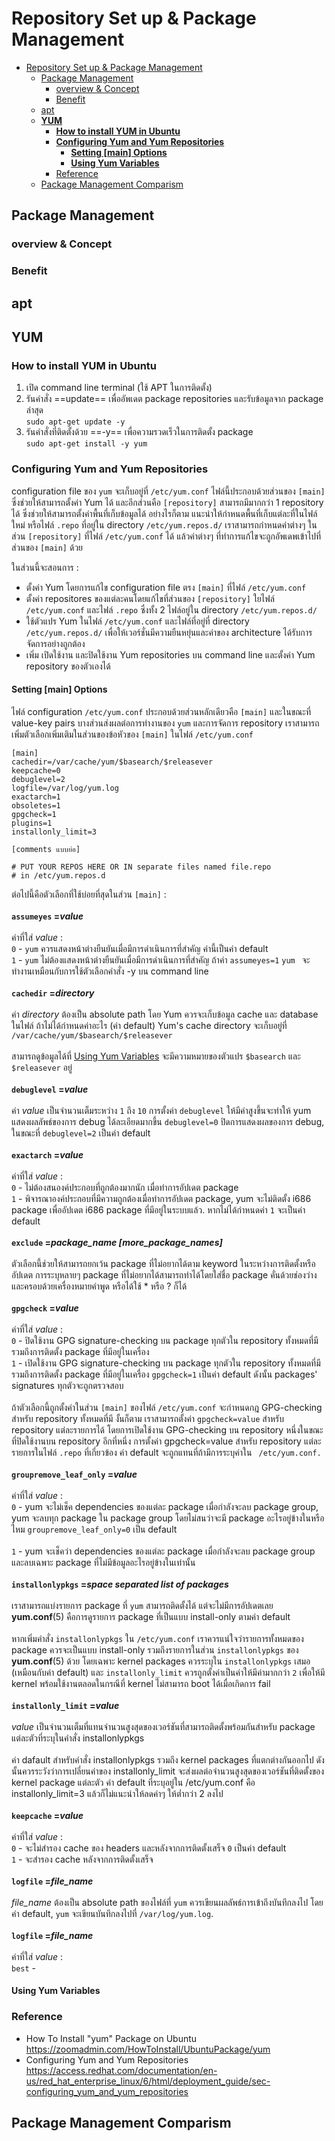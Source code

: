 # Repository Set up & Package Management
- [Repository Set up \& Package Management](#repository-set-up--package-management)
  - [Package Management](#package-management)
    - [overview \& Concept](#overview--concept)
    - [Benefit](#benefit)
  - [apt](#apt)
  - [**YUM**](#yum)
    - [**How to install YUM in Ubuntu**](#how-to-install-yum-in-ubuntu)
    - [**Configuring Yum and Yum Repositories**](#configuring-yum-and-yum-repositories)
      - [**Setting \[main\] Options**](#setting-main-options)
      - [**Using Yum Variables**](#using-yum-variables)
    - [Reference](#reference)
  - [Package Management Comparism](#package-management-comparism)


## Package Management

### overview & Concept

### Benefit

## apt

## **YUM**

### **How to install YUM in Ubuntu**
1. เปิด command line terminal (ใช้ APT ในการติดตั้ง)
2. รันคำสั่ง ==update== เพื่ออัพเดต package repositories และรับข้อมูลจาก package ล่าสุด \
   `sudo apt-get update -y`
3. รันคำสั่งที่ติดตั้งด้วย ==-y== เพื่อความรวดเร็วในการติดตั้ง package \
   `sudo apt-get install -y yum`

### **Configuring Yum and Yum Repositories**
configuration file ของ `yum` จะเก็บอยู่ที่ `/etc/yum.conf` ไฟล์นี้ประกอบด้วยส่วนของ `[main]`
ซึ่งช่วยให้สามารถตั้งค่า Yum ได้ และอีกส่วนคือ `[repository]` สามารถมีมากกว่า 1 repository ได้ ซึ่งช่วยให้สามารถตั้งค่าพื้นที่เก็บข้อมูลได้ อย่างไรก็ตาม แนะนำให้กำหนดพื้นที่เก็บแต่ละที่ในไฟล์ใหม่ หรือไฟล์ `.repo`
ที่อยู่ใน directory `/etc/yum.repos.d/` เราสามารถกำหนดค่าต่างๆ ในส่วน `[repository]`
ที่ไฟล์ `/etc/yum.conf` ได้ แล้วค่าต่างๆ ที่ทำการแก้ไขจะถูกอัพเดพเข้าไปที่ส่วนของ `[main]` ด้วย

ในส่วนนี้จะสอนการ :
- ตั้งค่า Yum โดยการแก้ไข configuration file ตรง `[main]` ที่ไฟล์ `/etc/yum.conf` 
- ตั้งค่า repositores ของแต่ละคนโดยแก้ไขที่ส่วนของ `[repository]` ใยไฟล์ `/etc/yum.conf` และไฟล์ `.repo` ซึ่งทั้ง 2 ไฟล์อยู่ใน directory `/etc/yum.repos.d/`
- ใช้ตัวแปร Yum ในไฟล์ `/etc/yum.conf` และไฟล์ที่อยู่ที่ directory `/etc/yum.repos.d/`     เพื่อให้เวอร์ชั่นมีความยืนหยุ่นและค่าของ architecture ได้รับการจัดการอย่างถูกต้อง
- เพิ่ม เปิดใช้งาน และปิดใช้งาน Yum repositories บน command line และตั้งค่า Yum repository ของตัวเองได้

#### **Setting [main] Options**
ไฟล์ configuration `/etc/yum.conf` ประกอบด้วยส่วนหลักเดียวคือ `[main]` และในขณะที่ value-key pairs บางส่วนส่งผลต่อการทำงานของ `yum` และการจัดการ repository เราสามารถเพิ่มตัวเลือกเพิ่มเติมในส่วนของข้อหัวของ `[main]` ในไฟล์ `/etc/yum.conf`

```
[main]
cachedir=/var/cache/yum/$basearch/$releasever
keepcache=0
debuglevel=2
logfile=/var/log/yum.log
exactarch=1
obsoletes=1
gpgcheck=1
plugins=1
installonly_limit=3

[comments แบบย่อ]

# PUT YOUR REPOS HERE OR IN separate files named file.repo
# in /etc/yum.repos.d
```
ต่อไปนี้คือตัวเลือกที่ใช้บ่อยที่สุดในส่วน `[main]` :
\
\
**`assumeyes` =*value***
\
\
ค่าที่ใส่ *value* : \
`0` - `yum` ควรแสดงหน้าต่างยืนยันเมื่อมีการดำเนินการที่สำคัญ ค่านี้เป็นค่า default \
`1` - `yum` ไม่ต้องแสดงหน้าต่างยืนยันเมื่อมีการดำเนินการที่สำคัญ ถ้าค่า `assumeyes=1` `yum ` จะทำงานเหมือนกับการใช้ตัวเลือกคำสั่ง -y บน command line
\
\
**`cachedir` =*directory***
\
\
ค่า *directory* ต้องเป็น absolute path โดย Yum ควรจะเก็บข้อมูล cache และ database ในไฟล์ ถ้าไม่ได้กำหนดค่าอะไร (ค่า default) Yum's cache directory จะเก็บอยู่ที่ `/var/cache/yum/$basearch/$releasever`
\
\
สามารถดูข้อมูลได้ที่ [Using Yum Variables](#using-yum-variables) จะมีความหมายของตัวแปร `$basearch` และ `$releasever` อยู่
\
\
**`debuglevel` =*value***
\
\
ค่า *value* เป็นจำนวนเต็มระหว่าง `1` ถึง `10` การตั้งค่า `debuglevel` ให้มีค่าสูงขึ้นจะทำให้ yum แสดงผลลัพธ์ของการ debug ได้ละเอียดมากขึ้น `debuglevel=0` ปิดการแสดงผลของการ debug, ในขณะที่ `debuglevel=2` เป็นค่า default
\
\
**`exactarch` =*value***
\
\
ค่าที่ใส่ *value* : \
`0` - ไม่ต้องสนองค์ประกอบที่ถูกต้องมากนัก เมื่อทำการอัปเดต package \
`1` - พิจารณาองค์ประกอบที่มีความถูกต้องเมื่อทำการอัปเดต package, yum จะไม่ติดตั้ง i686 package เพื่ออัปเดต i686 package ที่มีอยู่ในระบบแล้ว. หากไม่ได้กำหนดค่า `1` จะเป็นค่า default
\
\
**`exclude` =*package_name [more_package_names]***
\
\
ตัวเลือกนี้ช่วยให้สามารถยกเว้น package ที่ไม่อยากได้ตาม keyword ในระหว่างการติดตั้งหรืออัปเดต การระบุหลายๆ package ที่ไม่อยากได้สามารถทำได้โดยใส่ชื่อ package คั่นด้วยช่องว่าง และครอบด้วยเครื่องหมายคำพูด หรือได้ใช้ * หรือ ? ก็ได้
\
\
**`gpgcheck` =*value***
\
\
ค่าที่ใส่ *value* : \
`0` - ปิดใช้งาน GPG signature-checking บน package ทุกตัวใน repository ทั้งหมดที่มี รวมถึงการติดตั้ง package ที่มีอยู่ในเครื่อง \
`1` - เปิดใช้งาน GPG signature-checking บน package ทุกตัวใน repository ทั้งหมดที่มี รวมถึงการติดตั้ง package ที่มีอยู่ในเครื่อง `gpgcheck=1` เป็นค่า default ดังนั้น packages' signatures ทุกตัวจะถูกตรวจสอบ \
\
ถ้าตัวเลือกนี้ถูกตั้งค่าในส่วน `[main]` ของไฟล์ `/etc/yum.conf` จะกำหนดกฎ GPG-checking สำหรับ repository ทั้งหมดที่มี งั้นก็ตาม เราสามารถตั้งค่า `gpgcheck=value` สำหรับ repository แต่ละรายการได้ โดยการเปิดใช้งาน GPG-checking บน repository หนึ่งในขณะที่ปิดใช้งานบน repository อีกที่หนึ่ง การตั้งค่า gpgcheck=value สำหรับ repository แต่ละรายการในไฟล์ `.repo`  ที่เกี่ยวข้อง ค่า default จะถูกแทนที่ถ้ามีการระบุค่าใน ` /etc/yum.conf.` \
\
**`groupremove_leaf_only` =*value*** \
\
ค่าที่ใส่ *value* : \
`0` - yum จะไม่เช็ค dependencies ของแต่ละ package เมื่อกำลังจะลบ package group, yum จะลบทุก package ใน package group โดยไม่สนว่าจะมี package อะไรอยู่ข้างในหรือไหม `groupremove_leaf_only=0` เป็น default \
\
`1` - yum จะเช็คว่า dependencies ของแต่ละ package เมื่อกำลังจะลบ package group และลบเฉพาะ package ที่ไม่มีข้อมูลอะไรอยู่ข้างในเท่านั้น \
\
**`installonlypkgs` =*space separated list of packages*** \
\
เราสามารถแบ่งรายการ package ที่ `yum` สามารถติดตั้งได้ แต่จะไม่มีการอัปเดตเลย **yum.conf**(5) คือการดูรายการ package ที่เป็นแบบ install-only ตามค่า default \
\
หากเพิ่มคำสั่ง `installonlypkgs` ใน `/etc/yum.conf` เราควรแน่ใจว่ารายการทั้งหมดของ package ควรจะเป็นแบบ install-only รวมถึงรายการในส่วน `installonlypkgs` ของ **yum.conf**(5) ด้วย โดยเฉพาะ kernel packages ควรระบุใน `installonlypkgs` เสมอ (เหมือนกับค่า default) และ `installonly_limit` ควรถูกตั้งค่าเป็นค่าให้มีค่ามากกว่า `2` เพื่อให้มี kernel พร้อมใช้งานตลอดในกรณีที่ kernel ไม่สามารถ boot ได้เมื่อเกิดการ fail \
\
**`installonly_limit` =*value*** \
\
*value* เป็นจำนวนเต็มที่แทนจำนวนสูงสุดของเวอร์ชันที่สามารถติดตั้งพร้อมกันสำหรับ package แต่ละตัวที่ระบุในคำสั่ง installonlypkgs \
\
ค่า dafault สำหรับคำสั่ง installonlypkgs รวมถึง kernel packages ที่แตกต่างกันออกไป ดังนั้นควรระวังว่าการเปลี่ยนค่าของ installonly_limit จะส่งผลต่อจำนวนสูงสุดของเวอร์ชันที่ติดตั้งของ kernel package แต่ละตัว ค่า default ที่ระบุอยู่ใน /etc/yum.conf คือ installonly_limit=3 แล้วก็ไม่แนะนำให้ลดค่าๆ ให้ต่ำกว่า 2 ลงไป \
\
**`keepcache` =*value*** \
\
ค่าที่ใส่ *value* : \
`0` - จะไม่สำรอง cache ของ headers และหลังจากการติดตั้งเสร็จ `0` เป็นค่า default \
`1` - จะสำรอง cache หลังจากการติดตั้งเสร็จ \
\
**`logfile` =*file_name*** \
\
*file_name* ต้องเป็น absolute path ของไฟล์ที่ `yum` ควรเขียนผลลัพธ์การเข้าถึงบันทึกลงไป
โดยค่า default, `yum` จะเขียนบันทึกลงไปที่ `/var/log/yum.log`. \
\
**`logfile` =*file_name*** \
\
ค่าที่ใส่ *value* : \
`best` - 

#### **Using Yum Variables**

### Reference
- How To Install "yum" Package on Ubuntu \
  https://zoomadmin.com/HowToInstall/UbuntuPackage/yum
- Configuring Yum and Yum Repositories \
  https://access.redhat.com/documentation/en-us/red_hat_enterprise_linux/6/html/deployment_guide/sec-configuring_yum_and_yum_repositories


## Package Management Comparism

